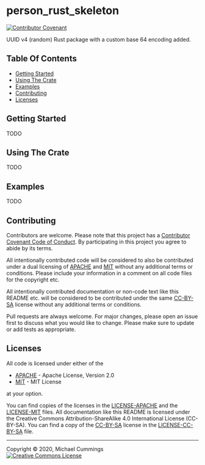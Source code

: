 # person_rust_skeleton
[![Contributor Covenant](https://img.shields.io/badge/Contributor%20Covenant-v2.0%20adopted-ff69b4.svg)](CODE_OF_CONDUCT.md)

UUID v4 (random) Rust package with a custom base 64 encoding added.

## Table Of Contents

* [Getting Started](#getting-started)
* [Using The Crate](#using-the-crate)
* [Examples](#examples)
* [Contributing](#contributing)
* [Licenses](#licenses)

## Getting Started

TODO

## Using The Crate

TODO

## Examples

TODO

## Contributing

Contributors are welcome.
Please note that this project has a [Contributor Covenant Code of Conduct].
By participating in this project you agree to abide by its terms.

All intentionally contributed code will be considered to also be contributed
under a dual licensing of [APACHE] and [MIT] without any additional terms or
conditions.
Please include your information in a comment on all code files for the copyright
etc.

All intentionally contributed documentation or non-code text like this README
etc. will be considered to be contributed under the same [CC-BY-SA] license
without any additional terms or conditions.

Pull requests are always welcome. For major changes, please open an issue first
to discuss what you would like to change.
Please make sure to update or add tests as appropriate.

## Licenses

All code is licensed under either of the

  * [APACHE] - Apache License, Version 2.0
  * [MIT] - MIT License

at your option.

You can find copies of the licenses in the [LICENSE-APACHE] and the
[LICENSE-MIT] files.
All documentation like this README is licensed under the Creative Commons
Attribution-ShareAlike 4.0 International License (CC-BY-SA).
You can find a copy of the [CC-BY-SA] license in the [LICENSE-CC-BY-SA] file.

[APACHE]: https://opensource.org/licenses/Apache-2.0
[CC-BY-SA]: http://creativecommons.org/licenses/by-sa/4.0/
[Cargo.toml]: https://doc.rust-lang.org/cargo/guide/dependencies.html
[Contributor Covenant Code of Conduct]: CODE_OF_CONDUCT.md
[LICENSE-APACHE]: LICENSE-APACHE
[LICENSE-CC-BY-SA]: LICENSE-CC-BY-SA
[LICENSE-MIT]: LICENSE-MIT
[MIT]: https://opensource.org/licenses/MIT
[Rust]: https://www.rust-lang.org/
[cargo-edit]: https://crates.io/crates/cargo-edit

<hr>
Copyright &copy; 2020, Michael Cummings<br/>
<a rel="license" href="http://creativecommons.org/licenses/by-sa/4.0/">
<img alt="Creative Commons License" style="border-width:0" src="https://i.creativecommons.org/l/by-sa/4.0/88x31.png" />
</a>

